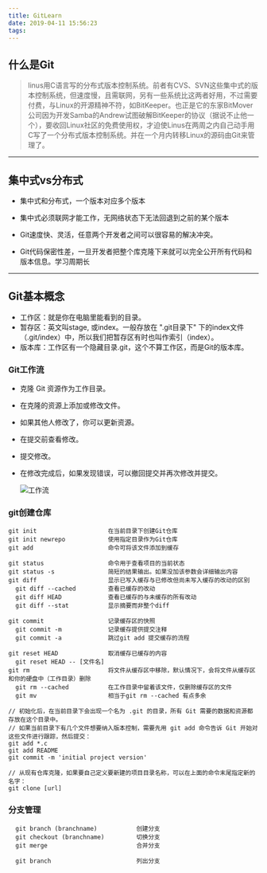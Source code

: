 ```yaml
---
title: GitLearn
date: 2019-04-11 15:56:23
tags:
---
```


## 什么是Git
> linus用C语言写的分布式版本控制系统。前者有CVS、SVN这些集中式的版本控制系统，但速度慢，且需联网，另有一些系统比这两者好用，不过需要付费，与Linux的开源精神不符，如BitKeeper。也正是它的东家BitMover公司因为开发Samba的Andrew试图破解BitKeeper的协议（据说不止他一个），要收回Linux社区的免费使用权，才迫使Linus在两周之内自己动手用C写了一个分布式版本控制系统。并在一个月内转移Linux的源码由Git来管理了。
 ---
## 集中式vs分布式
-  集中式和分布式，一个版本对应多个版本
-  集中式必须联网才能工作，无网络状态下无法回退到之前的某个版本
-  Git速度快、灵活，任意两个开发者之间可以很容易的解决冲突。

  - Git代码保密性差，一旦开发者把整个库克隆下来就可以完全公开所有代码和版本信息。学习周期长
---
##  Git基本概念
- 工作区：就是你在电脑里能看到的目录。
- 暂存区：英文叫stage, 或index。一般存放在 ".git目录下" 下的index文件（.git/index）中，所以我们把暂存区有时也叫作索引（index）。
- 版本库：工作区有一个隐藏目录.git，这个不算工作区，而是Git的版本库。

### Git工作流
- 克隆 Git 资源作为工作目录。
- 在克隆的资源上添加或修改文件。
- 如果其他人修改了，你可以更新资源。
- 在提交前查看修改。
- 提交修改。
- 在修改完成后，如果发现错误，可以撤回提交并再次修改并提交。
  
  ![工作流](https://7n.w3cschool.cn/attachments/day_160929/201609291518243574.png)


### git创建仓库
```
git init                    在当前目录下创建Git仓库
git init newrepo            使用指定目录作为Git仓库
git add                     命令可将该文件添加到缓存

git status                  命令用于查看项目的当前状态
git status -s               简短的结果输出。如果没加该参数会详细输出内容
git diff                    显示已写入缓存与已修改但尚未写入缓存的改动的区别
  git diff --cached         查看已缓存的改动
  git diff HEAD             查看已缓存的与未缓存的所有改动
  git diff --stat           显示摘要而非整个diff

git commit                  记录缓存区的快照
  git commit -m             记录缓存提供提交注释
  git commit -a             跳过git add 提交缓存的流程

git reset HEAD              取消缓存已缓存的内容
  git reset HEAD -- [文件名] 
git rm                      将文件从缓存区中移除，默认情况下，会将文件从缓存区和你的硬盘中（工作目录）删除      
  git rm --cached           在工作目录中留着该文件，仅删除缓存区的文件
  git mv                    相当于git rm --cached 有点多余

// 初始化后，在当前目录下会出现一个名为 .git 的目录，所有 Git 需要的数据和资源都存放在这个目录中。
// 如果当前目录下有几个文件想要纳入版本控制，需要先用 git add 命令告诉 Git 开始对这些文件进行跟踪，然后提交：
git add *.c         
git add README
git commit -m 'initial project version'

// 从现有仓库克隆，如果要自己定义要新建的项目目录名称，可以在上面的命令末尾指定新的名字：
git clone [url]       

```

### 分支管理
```
  git branch (branchname)           创建分支
  git checkout (branchname)         切换分支
  git merge                         合并分支

  git branch                        列出分支

```